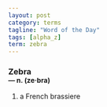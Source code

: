 ```yaml
---
layout: post
category: terms
tagline: "Word of the Day"
tags: [alpha_z]
term: zebra
---
```


<h3>Zebra<br/> <small>&mdash; n. (ze<span>&middot;</span>bra)</small></h3>
<p><ol>
<li>a French brassiere</li>
</ol></p>
